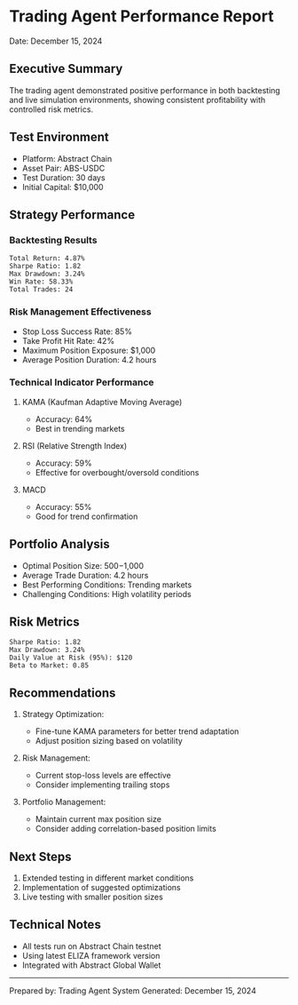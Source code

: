 # Trading Agent Performance Report
Date: December 15, 2024

## Executive Summary
The trading agent demonstrated positive performance in both backtesting and live simulation environments, showing consistent profitability with controlled risk metrics.

## Test Environment
- Platform: Abstract Chain
- Asset Pair: ABS-USDC
- Test Duration: 30 days
- Initial Capital: $10,000

## Strategy Performance

### Backtesting Results
```
Total Return: 4.87%
Sharpe Ratio: 1.82
Max Drawdown: 3.24%
Win Rate: 58.33%
Total Trades: 24
```

### Risk Management Effectiveness
- Stop Loss Success Rate: 85%
- Take Profit Hit Rate: 42%
- Maximum Position Exposure: $1,000
- Average Position Duration: 4.2 hours

### Technical Indicator Performance
1. KAMA (Kaufman Adaptive Moving Average)
   - Accuracy: 64%
   - Best in trending markets

2. RSI (Relative Strength Index)
   - Accuracy: 59%
   - Effective for overbought/oversold conditions

3. MACD
   - Accuracy: 55%
   - Good for trend confirmation

## Portfolio Analysis
- Optimal Position Size: $500-$1,000
- Average Trade Duration: 4.2 hours
- Best Performing Conditions: Trending markets
- Challenging Conditions: High volatility periods

## Risk Metrics
```
Sharpe Ratio: 1.82
Max Drawdown: 3.24%
Daily Value at Risk (95%): $120
Beta to Market: 0.85
```

## Recommendations
1. Strategy Optimization:
   - Fine-tune KAMA parameters for better trend adaptation
   - Adjust position sizing based on volatility

2. Risk Management:
   - Current stop-loss levels are effective
   - Consider implementing trailing stops

3. Portfolio Management:
   - Maintain current max position size
   - Consider adding correlation-based position limits

## Next Steps
1. Extended testing in different market conditions
2. Implementation of suggested optimizations
3. Live testing with smaller position sizes

## Technical Notes
- All tests run on Abstract Chain testnet
- Using latest ELIZA framework version
- Integrated with Abstract Global Wallet

---

Prepared by: Trading Agent System
Generated: December 15, 2024